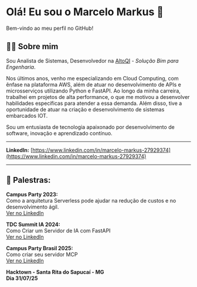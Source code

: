 # Olá! Eu sou o Marcelo Markus 👋

Bem-vindo ao meu perfil no GitHub!

## 👨‍💻 Sobre mim

Sou Analista de Sistemas, Desenvolvedor na [AltoQI](https://www.altoqi.com.br) - *Solução Bim para Engenharia*.

Nos últimos anos, venho me especializando em Cloud Computing, com ênfase na plataforma AWS, além de atuar no desenvolvimento de APIs e microsserviços utilizando Python e FastAPI. Ao longo da minha carreira, trabalhei em projetos de alta performance, o que me motivou a desenvolver habilidades específicas para atender a essa demanda. Além disso, tive a oportunidade de atuar na criação e desenvolvimento de sistemas embarcados IOT.

Sou um entusiasta de tecnologia apaixonado por desenvolvimento de software, inovação e aprendizado contínuo.

---

**LinkedIn:** [https://www.linkedin.com/in/marcelo-markus-27929374](https://www.linkedin.com/in/marcelo-markus-27929374)

---

## 📢 Palestras:

**Campus Party 2023:**  
Como a arquitetura Serverless pode ajudar na redução de custos e no desenvolvimento ágil.  
[Ver no LinkedIn](https://www.linkedin.com/posts/marcelo-markus-27929374_campus-party-2023-activity-7050498155527741440-oGi0?utm_source=share&utm_medium=member_desktop&rcm=ACoAAA-0Br0BIxB0-4m-nrqI0d06rmFJD3wPOYs)

**TDC Summit IA 2024:**  
Como Criar um Servidor de IA com FastAPI  
[Ver no LinkedIn](https://www.linkedin.com/posts/marcelo-markus-27929374_tdc-community-activity-7255748010515603457-HhrT?utm_source=share&utm_medium=member_desktop&rcm=ACoAAA-0Br0BIxB0-4m-nrqI0d06rmFJD3wPOYs)

**Campus Party Brasil 2025:**  
Como criar seu servidor MCP  
[Ver no LinkedIn](https://www.linkedin.com/posts/marcelo-markus-27929374_cpbr17-activity-7342976815138836481-AJ3J?utm_source=share&utm_medium=member_desktop&rcm=ACoAAA-0Br0BIxB0-4m-nrqI0d06rmFJD3wPOYs)

**Hacktown - Santa Rita do Sapucaí - MG  
Dia 31/07/25**